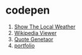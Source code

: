 # codepen
1. [Show The Local Weather](https://codepen.io/xero75/pen/erGjBJ)
2. [Wikipedia Viewer](https://codepen.io/xero75/pen/KRQvEM)
3. [Quote Genetaor](https://codepen.io/xero75/pen/EogYoO)
4. [portfolio](https://codepen.io/xero75/pen/zdjdpQ)

